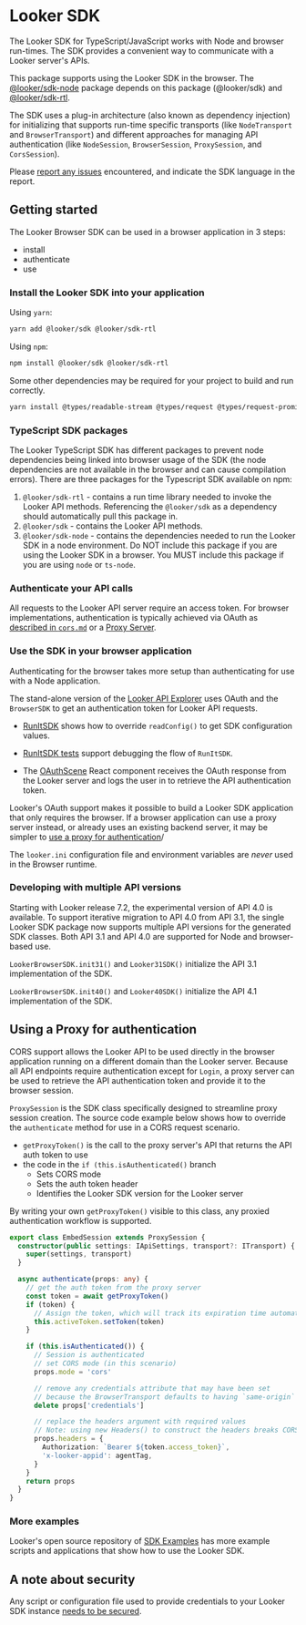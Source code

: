 # Looker SDK

The Looker SDK for TypeScript/JavaScript works with Node and browser run-times. The SDK provides a convenient way to communicate with a Looker server's APIs.

This package supports using the Looker SDK in the browser. The [@looker/sdk-node](https://www.npmjs.com/package/@looker/sdk-node) package depends on this package (@looker/sdk) and [@looker/sdk-rtl](https://www.npmjs.com/package/@looker/sdk-rtl).

The SDK uses a plug-in architecture (also known as dependency injection) for initializing that supports run-time specific transports (like `NodeTransport` and `BrowserTransport`) and different approaches for managing API authentication (like `NodeSession`, `BrowserSession`, `ProxySession`, and `CorsSession`).

Please [report any issues](https://github.com/looker-open-source/sdk-codegen/issues) encountered, and indicate the SDK language in the report.

## Getting started

The Looker Browser SDK can be used in a browser application in 3 steps:

- install
- authenticate
- use

### Install the Looker SDK into your application

Using `yarn`:

```bash
yarn add @looker/sdk @looker/sdk-rtl
```

Using `npm`:

```bash
npm install @looker/sdk @looker/sdk-rtl
```

Some other dependencies may be required for your project to build and run correctly.

```bash
yarn install @types/readable-stream @types/request @types/request-promise-native -D
```

### TypeScript SDK packages

The Looker TypeScript SDK has different packages to prevent node dependencies being linked into browser usage of the SDK (the node dependencies are not available in the browser and can cause compilation errors). There are three packages for the Typescript SDK available on npm:

1. `@looker/sdk-rtl` - contains a run time library needed to invoke the Looker API methods. Referencing the `@looker/sdk` as a dependency should automatically pull this package in.
2. `@looker/sdk` - contains the Looker API methods.
3. `@looker/sdk-node` - contains the dependencies needed to run the Looker SDK in a node environment. Do NOT include this package if you are using the Looker SDK in a browser. You MUST include this package if you are using `node` or `ts-node`.

### Authenticate your API calls

All requests to the Looker API server require an access token. For browser implementations, authentication is typically achieved via OAuth as [described in `cors.md`](/docs/cors.md) or a [Proxy Server](#using-a-proxy-for-authentication).

### Use the SDK in your browser application

Authenticating for the browser takes more setup than authenticating for use with a Node application.

The stand-alone version of the [Looker API Explorer](../../packages/api-explorer) uses OAuth and the `BrowserSDK` to get an authentication token for Looker API requests.

- [RunItSDK](../../packages/run-it/src/utils/RunItSDK.ts) shows how to override `readConfig()` to get SDK configuration values.

- [RunItSDK tests](../../packages/run-it/src/utils/RunItSDK.spec.ts) support debugging the flow of `RunItSDK`.

- The [OAuthScene](../../packages/run-it/src/scenes/OAuthScene/OAuthScene.tsx) React component receives the OAuth response from the Looker server and logs the user in to retrieve the API authentication token.

Looker's OAuth support makes it possible to build a Looker SDK application that only requires the browser. If a browser application can use a proxy server instead, or already uses an existing backend server, it may be simpler to [use a proxy for authentication](#using-a-proxy-for-authentication)/

The `looker.ini` configuration file and environment variables are _never_ used in the Browser runtime.

### Developing with multiple API versions

Starting with Looker release 7.2, the experimental version of API 4.0 is available. To support iterative migration to API 4.0 from API 3.1, the single Looker SDK package now supports multiple API versions for the generated SDK classes. Both API 3.1 and API 4.0 are supported for Node and browser-based use.

`LookerBrowserSDK.init31()` and `Looker31SDK()` initialize the API 3.1 implementation of the SDK.

`LookerBrowserSDK.init40()` and `Looker40SDK()` initialize the API 4.1 implementation of the SDK.

## Using a Proxy for authentication

CORS support allows the Looker API to be used directly in the browser application running on a different domain than the Looker server. Because all API endpoints require authentication except for `Login`, a proxy server can be used to retrieve the API authentication token and provide it to the browser session.

`ProxySession` is the SDK class specifically designed to streamline proxy session creation. The source code example below shows how to override the `authenticate` method for use in a CORS request scenario.

- `getProxyToken()` is the call to the proxy server's API that returns the API auth token to use
- the code in the `if (this.isAuthenticated()` branch
  - Sets CORS mode
  - Sets the auth token header
  - Identifies the Looker SDK version for the Looker server

By writing your own `getProxyToken()` visible to this class, any proxied authentication workflow is supported.

```typescript
export class EmbedSession extends ProxySession {
  constructor(public settings: IApiSettings, transport?: ITransport) {
    super(settings, transport)
  }

  async authenticate(props: any) {
    // get the auth token from the proxy server
    const token = await getProxyToken()
    if (token) {
      // Assign the token, which will track its expiration time automatically
      this.activeToken.setToken(token)
    }

    if (this.isAuthenticated()) {
      // Session is authenticated
      // set CORS mode (in this scenario)
      props.mode = 'cors'

      // remove any credentials attribute that may have been set
      // because the BrowserTransport defaults to having `same-origin` for credentials
      delete props['credentials']

      // replace the headers argument with required values
      // Note: using new Headers() to construct the headers breaks CORS for the Looker API. Don't know why yet
      props.headers = {
        Authorization: `Bearer ${token.access_token}`,
        'x-looker-appid': agentTag,
      }
    }
    return props
  }
}
```

### More examples

Looker's open source repository of [SDK Examples](https://github.com/looker-open-source/sdk-examples/tree/master/typescript) has more example scripts and applications that show how to use the Looker SDK.

## A note about security

Any script or configuration file used to provide credentials to your Looker SDK instance [needs to be secured](https://github.com/looker-open-source/sdk-codegen#securing-your-sdk-credentials).
